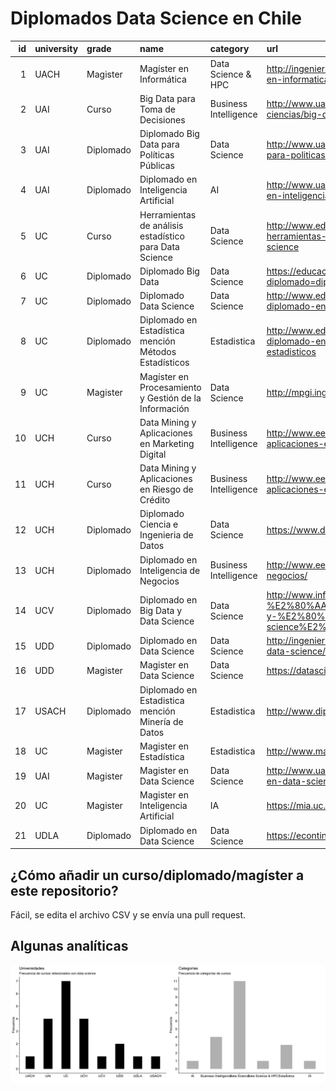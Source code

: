 # Diplomados Data Science en Chile

|  id | university | grade     | name                                                   | category              | url                                                                                                                 | hours | price    |
|----:|:-----------|:----------|:-------------------------------------------------------|:----------------------|:--------------------------------------------------------------------------------------------------------------------|------:|:---------|
|   1 | UACH       | Magister  | Magíster en Informática                                | Data Science & HPC    | <http://ingenieria.uach.cl/index.php/postgrado/magister-en-informatica>                                             |    NA | $3600000 |
|   2 | UAI        | Curso     | Big Data para Toma de Decisiones                       | Business Intelligence | <http://www.uai.cl/cursos-y-seminarios/ingenieria-y-ciencias/big-data-para-toma-de-decisiones>                      |    NA | $750000  |
|   3 | UAI        | Diplomado | Diplomado Big Data para Políticas Públicas             | Data Science          | <http://www.uai.cl/facultades/diplomado-big-data-para-politicas-publicas>                                           |    NA | 90UF     |
|   4 | UAI        | Diplomado | Diplomado en Inteligencia Artificial                   | AI                    | <http://www.uai.cl/postgrados-y-diplomas/diploma-en-inteligencia-colectiva>                                         |    NA | 153UF    |
|   5 | UC         | Curso     | Herramientas de análisis estadístico para Data Science | Data Science          | <http://www.educacioncontinua.uc.cl/28436-ficha-herramientas-de-analisis-estadistico-para-data-science>             |    25 | $590000  |
|   6 | UC         | Diplomado | Diplomado Big Data                                     | Data Science          | <https://educacionprofesional.ing.uc.cl/?diplomado=diplomado-big-data>                                              |   144 | $2900000 |
|   7 | UC         | Diplomado | Diplomado Data Science                                 | Data Science          | <http://www.educacioncontinua.uc.cl/27644-ficha-diplomado-en-data-science>                                          |   125 | $2490000 |
|   8 | UC         | Diplomado | Diplomado en Estadística mención Métodos Estadísticos  | Estadistica           | <http://www.educacioncontinua.uc.cl/28291-ficha-diplomado-en-estadistica-mencion-metodos-estadisticos>              |   200 | $1500000 |
|   9 | UC         | Magister  | Magíster en Procesamiento y Gestión de la Información  | Data Science          | <http://mpgi.ing.puc.cl>                                                                                            |    NA | NA       |
|  10 | UCH        | Curso     | Data Mining y Aplicaciones en Marketing Digital        | Business Intelligence | <http://www.eeuchile.cl/programas/data-mining-y-aplicaciones-en-marketing-digital/>                                 |    24 | 26UF     |
|  11 | UCH        | Curso     | Data Mining y Aplicaciones en Riesgo de Crédito        | Business Intelligence | <http://www.eeuchile.cl/programas/data-science-y-aplicaciones-en-riesgo-de-credito/>                                |    24 | 26UF     |
|  12 | UCH        | Diplomado | Diplomado Ciencia e Ingenieria de Datos                | Data Science          | <https://www.dcc.uchile.cl/datos>                                                                                   |   174 | 150UF    |
|  13 | UCH        | Diplomado | Diplomado en Inteligencia de Negocios                  | Business Intelligence | <http://www.eeuchile.cl/programas/inteligencia-de-negocios/>                                                        |   102 | 102UF    |
|  14 | UCV        | Diplomado | Diplomado en Big Data y Data Science                   | Data Science          | <http://www.inf.ucv.cl/diplomado-en-%E2%80%AA%E2%80%8Ebig-data%E2%80%AC-y-%E2%80%AA%E2%80%8Edata-science%E2%80%AC/> |    81 | $1700000 |
|  15 | UDD        | Diplomado | Diplomado en Data Science                              | Data Science          | <http://ingenieria.udd.cl/ver-diplomado/diplomado-en-data-science/>                                                 |    NA | NA       |
|  16 | UDD        | Magister  | Magister en Data Science                               | Data Science          | <https://datascience.udd.cl>                                                                                        |    NA | NA       |
|  17 | USACH      | Diplomado | Diplomado en Estadistica mención Minería de Datos      | Estadistica           | <http://www.diplomadoestadistica.usach.cl>                                                                          |   160 | $2500000 |
|  18 | UC         | Magister  | Magister en Estadística                                | Estadistica           | <http://www.mat.uc.cl/me.html>                                                                                      |    NA | NA       |
|  19 | UAI        | Magister  | Magister en Data Science                               | Data Science          | <http://www.uai.cl/postgrados-y-diplomas/magister-en-data-science>                                                  |    NA | 320UF    |
|  20 | UC         | Magister  | Magister en Inteligencia Artificial                    | IA                    | <https://mia.uc.cl>                                                                                                 |    NA | NA       |
|  21 | UDLA       | Diplomado | Diplomado en Data Science                              | Data Science          | <https://econtinua.udla.cl/diplomado-en-data-science>                                                               |    NA | NA       |

## ¿Cómo añadir un curso/diplomado/magíster a este repositorio?

Fácil, se edita el archivo CSV y se envía una pull request.

## Algunas analíticas

![](README_files/figure-gfm/analytics-1.png)<!-- -->
